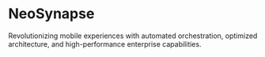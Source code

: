 # NeoSynapse
Revolutionizing mobile experiences with automated orchestration, optimized architecture, and high-performance enterprise capabilities.
